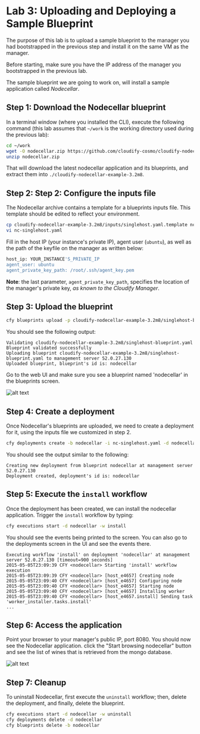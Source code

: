 # Lab 3: Uploading and Deploying a Sample Blueprint

The purpose of this lab is to upload a sample blueprint to the manager you had bootstrapped in the previous step and install it on the same VM as the manager.

Before starting, make sure you have the IP address of the manager you bootstrapped in the previous lab.

The sample blueprint we are going to work on, will install a sample application called *Nodecellar*.
 
## Step 1: Download the Nodecellar blueprint

In a terminal window (where you installed the CLI), execute the following command (this lab assumes that `~/work` is the working directory used during the previous lab):

```bash
cd ~/work
wget -O nodecellar.zip https://github.com/cloudify-cosmo/cloudify-nodecellar-example/archive/3.2m8.zip
unzip nodecellar.zip
```

That will download the latest nodecellar application and its blueprints, and extract them into `./cloudify-nodecellar-example-3.2m8`.

## Step 2: Step 2: Configure the inputs file

The Nodecellar archive contains a template for a blueprints inputs file. This template should be edited to reflect your environment.

```bash
cp cloudify-nodecellar-example-3.2m8/inputs/singlehost.yaml.template nc-singlehost.yaml
vi nc-singlehost.yaml
```

Fill in the host IP (your instance's private IP), agent user (`ubuntu`), as well as the path of the keyfile on the manager as written below:

```bash
host_ip: YOUR_INSTANCE'S_PRIVATE_IP
agent_user: ubuntu
agent_private_key_path: /root/.ssh/agent_key.pem
```

**Note**: the last parameter, `agent_private_key_path`, specifies the location of the manager's private key, *as known to the Cloudify Manager*.

## Step 3: Upload the blueprint

```bash
cfy blueprints upload -p cloudify-nodecellar-example-3.2m8/singlehost-blueprint.yaml -b nodecellar
```

You should see the following output:

```
Validating cloudify-nodecellar-example-3.2m8/singlehost-blueprint.yaml
Blueprint validated successfully
Uploading blueprint cloudify-nodecellar-example-3.2m8/singlehost-blueprint.yaml to management server 52.0.27.130
Uploaded blueprint, blueprint's id is: nodecellar
```

Go to the web UI and make sure you see a blueprint named 'nodecellar' in the blueprints screen.

![alt text](https://raw.githubusercontent.com/cloudify-cosmo/cloudify-training-labs/master/lab3/blueprints-screen.png "Blueprints screen")

## Step 4: Create a deployment

Once Nodecellar's blueprints are uploaded, we need to create a deployment for it, using the inputs file we customized in step 2.

```bash
cfy deployments create -b nodecellar -i nc-singlehost.yaml -d nodecellar
```

You should see the output similar to the following:

```
Creating new deployment from blueprint nodecellar at management server 52.0.27.130
Deployment created, deployment's id is: nodecellar
```

## Step 5: Execute the `install` workflow

Once the deployment has been created, we can install the nodecellar application. Trigger the `install` workflow by typing: 

```bash
cfy executions start -d nodecellar -w install
```

You should see the events being printed to the screen. You can also go to the deployments screen in the UI and see the events there. 

```
Executing workflow 'install' on deployment 'nodecellar' at management server 52.0.27.130 [timeout=900 seconds]
2015-05-05T23:09:39 CFY <nodecellar> Starting 'install' workflow execution
2015-05-05T23:09:39 CFY <nodecellar> [host_e4657] Creating node
2015-05-05T23:09:40 CFY <nodecellar> [host_e4657] Configuring node
2015-05-05T23:09:40 CFY <nodecellar> [host_e4657] Starting node
2015-05-05T23:09:40 CFY <nodecellar> [host_e4657] Installing worker
2015-05-05T23:09:40 CFY <nodecellar> [host_e4657.install] Sending task 'worker_installer.tasks.install'
...
```

## Step 6: Access the application

Point your browser to your manager's public IP, port 8080. You should now see the Nodecellar application. click the "Start browsing nodecellar" button and see the list of wines that is retrieved from the mongo database.

![alt text](../../../raw/master/lab3/nodecellar.png "Nodecellar")

## Step 7: Cleanup

To uninstall Nodecellar, first execute the `uninstall` workflow; then, delete the deployment, and finally, delete the blueprint.

```bash
cfy executions start -d nodecellar -w uninstall
cfy deployments delete -d nodecellar
cfy blueprints delete -b nodecellar
```